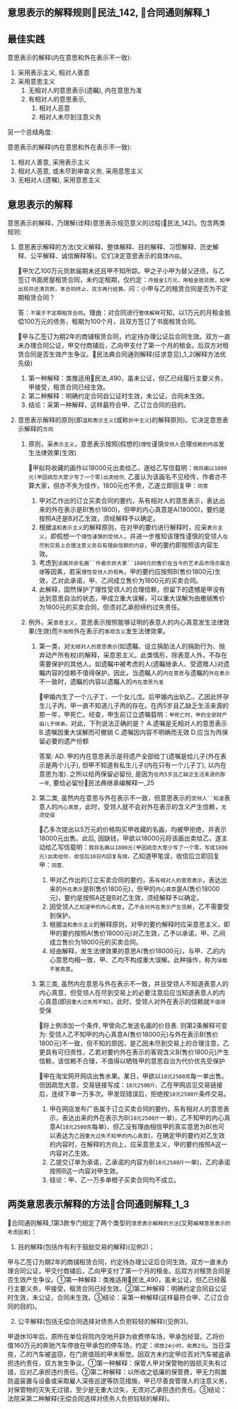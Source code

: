 ## 意思表示的解释规则🚪民法_142, 🚪合同通则解释_1

## 最佳实践

意思表示的解释(内在意思和外在表示不一致):
1. 采用表示主义, 相对人善意
2. 采用意思主义
    1. 无相对人的意思表示(遗瞩), 内在意思为准
    2. 有相对人的意思表示, 
        1. 相对人恶意
        2. 相对人未尽到注意义务

另一个总结角度:

意思表示的解释(内在意思和外在表示不一致):
1. 相对人善意, 采用表示主义
1. 相对人恶意, 或未尽到审查义务, 采用意思主义
1. 无相对人(遗嘱), 采用意思主义



## 意思表示的解释

意思表示的解释，乃理解(诠释)意思表示规范意义的过程(🚪民法_142)。包含两类规则:

1. 意思表示解释的方法(文义解释、整体解释、目的解释、习惯解释、历史解释、公平解释、诚信解释等)。它们决定意思表示的具体`内容`。

    🍐甲欠乙100万元货款届期未还且甲不知所踪。甲之子小甲为替父还债，与乙签订书面房屋租赁合同，未约定租期，仅约定：`月租金1万元，用租金抵货款，如甲出现并还清货款，本合同终止，双方再行结算。`问：小甲与乙的租赁合同是否为不定期租赁合同？

    答：`不属于不定期租赁合同`。理由：对合同进行`整体解释`可知，以1万元的月租金抵偿100万元的债务，租期为100个月，且双方签订了书面租赁合同。

    🍐甲与乙签订为期2年的商铺租赁合同，约定待办理公证后合同生效。双方一直未办理合同公证，甲交付商铺后，乙向甲支付了第一个月的租金。后双方对租赁合同是否生效产生争议。🚪民法典合同通则解释(征求意见)_1_2(解释方法优先级)

    1. 第一种解释：类推适用🚪民法_490，虽未公证，但乙已经履行主要义务，甲接受，租赁合同已经生效。
    2. 第二种解释：明确约定合同自公证时生效，未公证，合同未生效。
    3. 结论：采第一种解释，这样最符合甲、乙订立合同的目的。


2. 意思表示解释的原则(即`温和表示主义`(或称`折中主义`)的解释原则)。它决定意思表示解释的`方向`
    
    1. 原则，采`表示主义`，意思表示按照(假想的)`理性`谨慎`受领人`合理`信赖的内容`发生法律效果(生效)

        🍐甲拟将收藏的画作以18000元出卖给乙，遂给乙写信载明：`我将画以1800元(甲因疏忽大意少写了一个零)出卖给你`, 乙虽认为该画名不见经传，作者亦不算大家，但亦不失为佳作，1800元也不贵，乙遂立即回复甲：`同意`
        
        1. 甲对乙作出的订立买卖合同的要约，系有相对人的意思表示，表达出来的外在表示是B(售价1800)，但甲的内心真意是A(18000)，要约是按照A还是B对乙生效，须经解释予以确定。
        2. 根据`温和表示主义`的解释原则，在对甲的要约进行解释时，应采`表示主义`，即假想一个`理性谨慎的受领人`，并进一步推知该理性谨慎的受领人`在尽到交易上合理注意义务后有理由信赖的内容`，甲的要约即按照该内容生效。
        3. 考虑到`该画并非名画``作者亦非大家``1800元的售价在当今的艺术品市场亦属合理`等因素，若采`理性受领人的视角`，甲的要约应按照B(售价1800元)生效，乙对此承诺，甲、乙间成立售价为1800元的买卖合同。
        4. 此解释，固然保护了理性受领人的合理信赖，但留下的遗憾是甲没有达到意思自治的状态，甲成立重大误解，可以重大误解为由撤销售价为1800元的买卖合同，但须对乙承担缔约过失责任。

    2. 例外，采`意思主义`，意思表示按照能够证明的表意人的内心真意发生法律效果(生效)而`不按照`外在表示的`客观含义`发生法律效果。

        1. 第一类，对`无相对人的意思表示`(如遗瞩、设立捐助法人的捐助行为、抛弃动产所有权)的解释，采意思主义。此类情形，除表意人外，不存在需要保护的其他人。如遗瞩中被考虑的人(遗瞩继承人、受遗赠人)对遗瞩内容的信赖不值得保护。因此，当遗瞩人的`内在意思`与遗瞩的`外在表示`不一致时，遗瞩的内容以遗瞩人的`内在意思为准`

            🍐甲婚内生了一个儿子丁、一个女儿戊。后甲婚内出轨乙，乙因此怀孕生儿子丙，甲一直不知道儿子丙的存在。在丙5岁且乙缺乏生活来源的那一年，甲死亡。经查，甲生前订立遗嘱载明：`甲死亡时，甲的全部财产由儿子继承。`对此，下列说法正确的是？
            A.遗嘱是无相对人的意思表示
            B.遗嘱因重大误解而可撤销
            C.遗嘱因内容不明确而无效
            D.应当为丙保留必要的遗产份额

            答案: AD. 甲的内在意思表示是将遗产全部给丁(遗嘱是给儿子(外在表示是两个儿子), 但甲不知道有私生儿子(内在只有一个儿子丁), 以内在意思为准). 之所以给丙保留必留份, 是因为`在丙5岁且乙缺乏生活来源的那一年`, 要给必留份🚪民法典继承编解释一_25

        2. 第二类, 虽然内在意思与外在表示不一致，但意思表示的`受领人``知道`表意人的`内心真意`，此时，受领人就不会对外在表示的含义产生信赖，`无须受保`

            🍐乙多次提出以5万元的价格购买甲收藏的名画，均被甲拒绝，并表示18000元出售。此后, 因缺钱，甲欲以18000元将该画出卖给乙，遂主动给乙写信载明：`我将名画以1800元(甲因疏忽大意少写了一个零，写成1800元)出卖给你，收信后10日内回复有效。`乙知道甲笔误，收信后立即回复甲：`同意`.

            1. 甲对乙作出的订立买卖合同的要约，系`有相对人的意思表示`，表达出来的`外在表示`是B(售价1800元)，但甲的`内心真意`是A(售价18000元)，要约是按照A还是B对乙生效，须经解释予以确定。
            2. 因受领人`乙知道甲的内心真意`，乙`不会对外在表示产生信赖`，乙不需要受到保护。
            3. 根据`温和表示主义`的解释原则，对甲的要约解释时应采意思主义，即甲的要约按照A(售价18000元)对乙生效，乙予以承诺，甲、乙间成立售价为18000元的买卖合同。
            4. 经由解释，发生法律效果的意思A(售价18000元)，与甲、乙的内心意思均相一致，甲、乙均不构成重大误解。此种操作，称为`误载不害真意`。

        3. 第三类, 虽然内在意思与外在表示不一致，并且受领人不知道表意人的内心真意，但受领人在尽到交易上的必要注意后应当知道表意人的内心真意(即`因重大过失而不知`)，此时，受领人对外在表示的信赖就`不值得`受保

            🍐将上例添加一个条件, 甲曾向乙发送名画的价目表. 则第2条解释可变为: 受领人乙不知甲的内心真意A(售价18000元)与外在表示B(售价1800元)不一致，但不知的原因，是乙因未尽到交易上的合理注意，乙更具有可归责性，乙若对要约外在表示的客观含义B(售价1800元)产生信赖，该信赖不合理，不值得以牺牲甲的意思自治为代价优先受保护

            🍐甲在淘宝网开网店出售水果。某日，甲欲以`18元2500克`每一单出售。但因疏忽大意，交易链接写成：`18元2500斤。`乙在甲网店见交易链接后，连续下单一万多次。甲发现错误后，拒绝按`18元2500斤`条件交易。
            1. 甲在网店发布广告属于订立买卖合同的要约，系有相对人的意思表示，表达出来的外在表示为B(`18元2500斤`一单)，乙不知甲的内心真意A(`18元2500克`每单)，但乙没有理由相信甲的真实意思为B(也可以表达为`乙因重大过失不知甲的内心真意`)，在确定甲的要约对乙生效的内容时，在解释的方向上，应采意思主义，甲的要约按照A这一内容对乙生效。
            2. 乙提交订单为承诺，乙承诺的内容为B(`18元2500斤`一单)，乙的承诺按照B这一内容对甲生效。
            3. 结论：甲、乙一万多单橙子买卖合同均不成立。

 

## 两类意思表示解释的方法🚪合同通则解释_1_3

🚪合同通则解释_1第3款专门规定了两个类型的`意思表示解释的方法`(又称`解释意思表示的考虑因素`)：
1. 目的解释(包括作有利于鼓励交易的解释)(见例2)；

甲与乙签订为期2年的商铺租赁合同，约定待办理公证后合同生效。双方一直未办理合同公证，甲交付商铺后，乙向甲支付了第一个月的租金。后双方对租赁合同是否生效产生争议。①第一种解释：类推适用🚪民法_490，虽未公证，但乙已经履行主要义务，甲接受，租赁合同已经生效。②第二种解释：明确约定合同自公证时生效，未公证，合同未生效。③结论：采第一种解释(这样最符合甲、乙订立合同的目的)。

2. 公平解释(包括无偿合同选择对债务人负担较轻的解释)(见例3)。

甲退休10年后，原所在单位将院内空地开辟为收费停车场，甲承包经营。乙将价值160万元的奔驰汽车停放在甲承包的停车场，约定：`停放24小时，收费2元`。当日深夜，乙的汽车被盗窃，在门房值班的甲未察觉。因双方未约定甲应否对汽车被盗承担违约责任，双方发生争议。①第一种解释：保管人甲对保管物的毁损灭失有过错，应对乙承担违约责任。②第二种解释：以所收之低廉的保管费，甲无力购置防盗装置与设备或采取雇人深夜巡逻等防范措施，甲已尽善良管理人的注意义务，对保管物的灭失无过错，至少是无重大过失，无须对乙承担违约责任。③结论：法院采第二种解释(无偿合同选择对债务人负担较轻的解释)。
